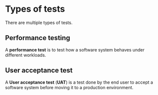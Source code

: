 # Types of tests

There are multiple types of tests.

## Performance testing

A **performance test** is to test how a software system behaves under different
workloads.

## User acceptance test

A **User acceptance test** (**UAT**) is a test done by the end user to accept a
software system before moving it to a production environment.
